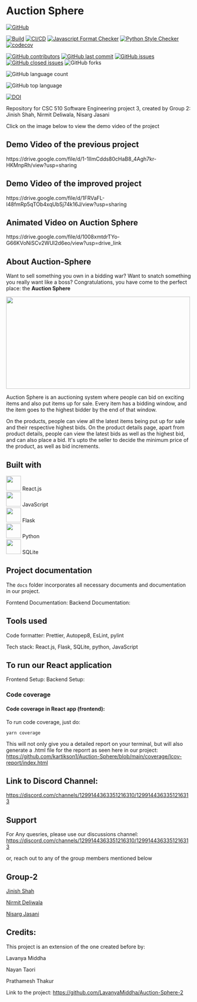 <h1>Auction Sphere </h1>

[![GitHub](https://img.shields.io/github/license/LavanyaMiddha/Auction-Sphere-2)](https://github.com/LavanyaMiddha/Auction-Sphere-2/blob/main/LICENSE)

[![Build](https://github.com/jinish08/Auction-Sphere-3/actions/workflows/code_cov.yml/badge.svg)](https://github.com/jinish08/Auction-Sphere-3/actions/workflows/code_cov.yml) [![CI/CD](https://github.com/jinish08/Auction-Sphere-3/actions/workflows/react_workflow.yml/badge.svg)](https://github.com/jinish08/Auction-Sphere-3/actions/workflows/react_workflow.yml) [![Javascript Format Checker](https://github.com/jinish08/Auction-Sphere-3/actions/workflows/code_formatter.yml/badge.svg)](https://github.com/jinish08/Auction-Sphere-3/actions/workflows/code_formatter.yml) [![Python Style Checker](https://github.com/jinish08/Auction-Sphere-3/actions/workflows/style_checker.yml/badge.svg)](https://github.com/jinish08/Auction-Sphere-3/actions/workflows/style_checker.yml) [![codecov](https://github.com/jinish08/Auction-Sphere-3/graph/badge.svg?token=YFOKHL5ZKX)](https://codecov.io/gh/jinish08/Auction-Sphere-3)

[![GitHub contributors](https://img.shields.io/github/contributors/jinish08/Auction-Sphere-3)](https://github.com/jinish08/Auction-Sphere-3/graphs/contributors) [![GitHub last commit](https://img.shields.io/github/last-commit/jinish08/Auction-Sphere-3)](https://github.com/jinish08/Auction-Sphere-3/commits/main) [![GitHub issues](https://img.shields.io/github/issues/jinish08/Auction-Sphere-3)](https://github.com/jinish08/Auction-Sphere-3/issues) [![GitHub closed issues](https://img.shields.io/github/issues-closed-raw/jinish08/Auction-Sphere-3)](https://github.com/jinish08/Auction-Sphere-3/issues?q=is%3Aissue+is%3Aclosed) ![GitHub forks](https://img.shields.io/github/forks/jinish08/Auction-Sphere-3?style=social)

![GitHub language count](https://img.shields.io/github/languages/count/jinish08/Auction-Sphere-3)

![GitHub top language](https://img.shields.io/github/languages/top/jinish08/Auction-Sphere-3)

[![DOI](https://zenodo.org/badge/545100230.svg)](https://doi.org/10.5281/zenodo.14027540)

Repository for CSC 510 Software Engineering project 3, created by Group 2: Jinish Shah, Nirmit Deliwala, Nisarg Jasani

Click on the image below to view the demo video of the project

<h2>Demo Video of the previous project</h2>
https://drive.google.com/file/d/1-1IImCdds80cHaB8_4Agh7kr-HKMnpRh/view?usp=sharing

<h2>Demo Video of the improved project</h2>
https://drive.google.com/file/d/1FRVaFL-I48fmRp5qTOb4xqUbSj74k16J/view?usp=sharing

<h2> Animated Video on Auction Sphere </h2>
https://drive.google.com/file/d/1008xmtdrTYo-G66KVoNiSCv2WUI2d6eo/view?usp=drive_link

## About Auction-Sphere

Want to sell something you own in a bidding war? Want to snatch something you really want like a boss?
Congratulations, you have come to the perfect place: the **Auction Sphere**

<img src="./src/assets/logo_new2.png" width="500" height="250">

Auction Sphere is an auctioning system where people can bid on exciting items and also put items up for sale. Every item has a bidding window, and the item goes to the highest bidder by the end of that window.

On the products, people can view all the latest items being put up for sale and their respective highest bids. On the product details page, apart from product details, people can view the latest bids as well as the highest bid, and can also place a bid. It's upto the seller to decide the minimum price of the product, as well as bid increments.

## Built with

<img src="https://upload.wikimedia.org/wikipedia/commons/a/a7/React-icon.svg" width="40" height="40"/> React.js
<br/>
<img src="https://upload.wikimedia.org/wikipedia/commons/6/6a/JavaScript-logo.png" width="40" height="40"/> JavaScript
<br/>
<img src = "https://cdn.jsdelivr.net/gh/devicons/devicon/icons/flask/flask-original.svg" width="40" height="40"/> Flask
<br/>
<img src="https://cdn.jsdelivr.net/gh/devicons/devicon/icons/python/python-original.svg" width="40" height="40" /> Python
<br/>
<img src="https://upload.wikimedia.org/wikipedia/commons/3/38/SQLite370.svg" width="40" height="40" /> SQLite

## Project documentation

The `docs` folder incorporates all necessary documents and documentation in our project.

Forntend Documentation:
Backend Documentation:

## Tools used

Code formatter: Prettier, Autopep8, EsLint, pylint

Tech stack: React.js, Flask, SQLite, python, JavaScript

## To run our React application

Frontend Setup:
Backend Setup:

### Code coverage

#### Code coverage in React app (frontend):

To run code coverage, just do:

`yarn coverage`

This will not only give you a detailed report on your terminal, but will also generate a .html file for the reporrt as seen here in our project:
https://github.com/kartikson1/Auction-Sphere/blob/main/coverage/lcov-report/index.html

## Link to Discord Channel:

https://discord.com/channels/1299144363351216310/1299144363351216313

## Support

For Any quesries, please use our discussions channel:
https://discord.com/channels/1299144363351216310/1299144363351216313

or, reach out to any of the group members mentioned below

## Group-2

[Jinish Shah](https://github.com/jinish08)

[Nirmit Deliwala](https://github.com/NRDeli)

[Nisarg Jasani](https://github.com/NisargJasani0602)

## Credits:

This project is an extension of the one created before by:

Lavanya Middha

Nayan Taori

Prathamesh Thakur

Link to the project: https://github.com/LavanyaMiddha/Auction-Sphere-2
